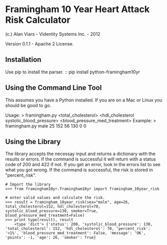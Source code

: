 Framingham 10 Year Heart Attack Risk Calculator
===============================================
(c.) Alan Viars - Videntity Systems Inc. - 2012

Version 0.1.1 - Apache 2 License.


Installation
------------

Use pip to install the parser.
::
    pip install python-framingham10yr


Using the Command Line Tool
---------------------------

This assumes you have a Python installed.  If you are on a Mac or Linux you
should be good to go.

Usage:
    > framingham.py <sex> <age> <total_cholesterol> <hdl_cholesterol systolic_blood_pressure> <smoker> <blood_pressure_med_treatment>
Example:
    > framingham.py male 25 152 56 130 0 0


Using the Library
-----------------

The library accepts the necessay input and returns a dictionary with the results
or errors. If the command is successful it will return with a status code of 200
and 422 if not. If you get an error, look in the errors list to see what you
got wrong.  If the command is successful, the risk is stored in "percent_risk".

    # Import the library
    >>> from framingham10yr.framingham10yr import framingham_10year_risk
    
    # enter valid values and calculate the risk.
    >>> result = framingham_10year_risk(sex="male", age=26, total_cholesterol=152, hdl_cholesterol=70,  systolic_blood_pressure=130, smoker=True, blood_pressure_med_treatment=False)
    >>> print type(result), result
        <type 'dict'> {'status': 200, 'systolic_blood_pressure': 130, 'total_cholesterol': 152, 'hdl_cholesterol': 70, 'percent_risk': '<1%', 'blood_pressure_med_treatment': False, 'message': 'OK', 'points': -1, 'age': 26, 'smoker': True}

